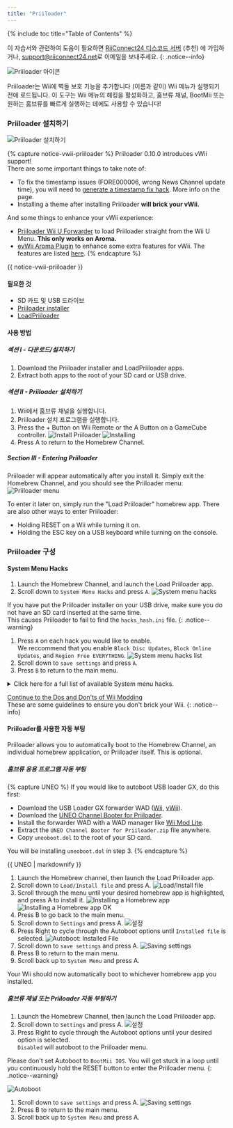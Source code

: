 ```yaml
---
title: "Priiloader"
---
```


{% include toc title="Table of Contents" %}

이 자습서와 관련하여 도움이 필요하면 [RiiConnect24 디스코드 서버](https://discord.gg/rc24) (추천) 에 가입하거나, [support@riiconnect24.net](mailto:support@riiconnect24.net)로 이메일을 보내주세요.
{: .notice--info}

![Priiloader 아이콘](/images/Priiloader/icon.png)

Priiloader는 Wii에 벽돌 보호 기능을 추가합니다 (이름과 같이) Wii 메뉴가 실행되기 전에 로드됩니다. 이 도구는 Wii 메뉴의 해킹을 활성화하고, 홈브류 채널, BootMii 또는 원하는 홈브류를 빠르게 실행하는 데에도 사용할 수 있습니다!

### Priiloader 설치하기

![Priiloader 설치하기](/images/Priiloader/priiloader.jpg)

{% capture notice-vwii-priiloader %}
Priiloader 0.10.0 introduces vWii support! <br> There are some important things to take note of:
- To fix the timestamp issues (FORE000006, wrong News Channel update time), you will need to [generate a timestamp fix hack](https://garyodernichts.github.io/priiloader-patch-gen/). More info on the page.
- Installing a theme after installing Priiloader **will brick your vWii.**

And some things to enhance your vWii experience:
- [Priiloader Wii U Forwarder](https://github.com/DacoTaco/priiloader/releases/download/0.10.0-RC3/PriiloaderWiiUForwarder.wuhb) to load Priiloader straight from the Wii U Menu. **This only works on Aroma.**
- [evWii Aroma Plugin](https://github.com/GaryOderNichts/evwii/releases) to enhance some extra features for vWii. The features are listed [here](https://github.com/GaryOderNichts/evwii#features).
{% endcapture %}

<div class="notice--success" markdown="1">

{{ notice-vwii-priiloader }}
</div>

#### 필요한 것

- SD 카드 및 USB 드라이브
- [Priiloader installer](https://hbb1.oscwii.org/hbb/priiloader/priiloader.zip)
- [LoadPriiloader](https://hbb1.oscwii.org/hbb/LoadPriiloader/LoadPriiloader.zip)

#### 사용 방법

##### 섹션 I - 다운로드/설치하기

1. Download the Priiloader installer and LoadPriiloader apps.
1. Extract both apps to the root of your SD card or USB drive.

##### 섹션 II - Priiloader 설치하기

1. Wii에서 홈브류 채널을 실행합니다.
1. Priiloader 설치 프로그램을 실행합니다.
1. Press the + Button on Wii Remote or the A Button on a GameCube controller. ![Install Priiloader](/images/Priiloader/installer.png) ![Installing](/images/Priiloader/installing.png)
1. Press A to return to the Homebrew Channel.

##### Section III - Entering Priiloader

Priiloader will appear automatically after you install it. Simply exit the Homebrew Channel, and you should see the Priiloader menu: ![Priiloader menu](/images/Priiloader/menu.png)

To enter it later on, simply run the "Load Priiloader" homebrew app. There are also other ways to enter Priiloader:
- Holding RESET on a Wii while turning it on.
- Holding the ESC key on a USB keyboard while turning on the console.

### Priiloader 구성

#### System Menu Hacks

1. Launch the Homebrew Channel, and launch the Load Priiloader app.
1. Scroll down to `System Menu Hacks` and press `A`. ![System menu hacks](/images/Priiloader/menu_hacks.png)

If you have put the Priiloader installer on your USB drive, make sure you do not have an SD card inserted at the same time. <br> This causes Priiloader to fail to find the `hacks_hash.ini` file.
{: .notice--warning}

1. Press `A` on each hack you would like to enable.<br> We reccommend that you enable `Block Disc Updates`, `Block Online Updates`, and `Region Free EVERYTHING`. ![System menu hacks list](/images/Priiloader/system_menu_hacks.png)
1. Scroll down to `save settings` and press `A`.
1. Press `B` to return to the main menu.

<details id="system-menu-hacks-list" class="notice--info" markdown="1">
<summary><a>Click here for a full list of available System menu hacks.</a></summary>

| 핵                                         | 설명                                                                                                                                                                                    |
| ----------------------------------------- | ------------------------------------------------------------------------------------------------------------------------------------------------------------------------------------- |
| Block Disc Updates                        | 게임을 플레이하기 전에 시스템을 강제로 업데이트하도록 하는 일부 게임에 포함된 "Wii 시스템 업데이트" 화면을 제거합니다.                                                                                                                 |
| Block Online Updates                      | Wii 업데이트를 비활성화합니다. 오류 32007과 함께 업데이트가 실패합니다.                                                                                                                                          |
| Auto-Press A at Health Screen             | A 버튼을 자동으로 눌러 "경고 - 건강과 안전을 위하여" 화면을 넘어갈 수 있습니다.                                                                                                                                      |
| Replace Health Screen with Backmenu       | Wii 메뉴로 돌아갈 때 재생되는 애니메이션으로 "경고 - 건강과 안전을 위하여" 화면을 변경합니다.                                                                                                                              |
| Move Disc Channel                         | Wii 메뉴에서 디스크 채널을 어디로든 이동할 수 있습니다. 일반적으로 첫 페이지의 왼쪽 상단에 고정되어 있습니다.                                                                                                                      |
| Wiimmfi Patch v4                          | 디스크 채널에서 실행하는 모든 게임을 Wiimmfi와 함께 사용할 수 있도록 자동으로 패치합니다.                                                                                                                                |
| 480p graphics fix in system menu          | Wii 메뉴에서 480p의 사소한 문제를 수정합니다.                                                                                                                                                         |
| Remove NoCopy Save File Protection        | 일반적으로 허용되지 않는 저장 파일을 데이터 관리에서 SD 카드로 복사할 수 있습니다.                                                                                                                                      |
| Region Free EVERYTHING                    | 다운로드한 응용 프로그램을 포함한 모든 Wii 응용 프로그램의 지역 잠금을 비활성화합니다.                                                                                                                                    |
| ~~No System Menu Sounds AT ALL~~          | ~~Disables all the Wii Menu sound effects.~~ Currently broken.                                                                                                                        |
| No System Menu Background Music           | Wii 메뉴 배경 음악을 비활성화합니다.                                                                                                                                                                |
| Re-Enable Bannerbomb v2                   | 최신 Wii 버전에서 "Bannerbomb" 취약점 공격을 활성화합니다.  홈브류 채널이 이미 설치되어 있는 경우 필요하지 않습니다.                                                                                                            |
| OSReport to UsbGecko(slot B)              | 메모리 카드 슬롯 B에 있는 디버깅 장치로 Wii 메뉴 로그를 전송합니다.                                                                                                                                             |
| OSReport to UsbGecko(GeckoOS,B)           | Gecko OS에서 Wii 메뉴가 실행되는 경우 메모리 카드 슬롯 B에 있는 디버깅 장치로 Wii 메뉴 로그를 전송합니다.                                                                                                                  |
| Force boot into Data Management           | Immediately loads the Wii menu into Data Management.                                                                                                                                  |
| Force Standard Recovery Mode              | Automatically launches the console in recovery mode. Used to launch recovery discs, letting users unbrick their Wii systems.                                                          |
| Remove Diagnostic Disc Check              | Removes a check in the Wii to see if an inserted game matches the title ID of the "Wii Startup Disc".                                                                                 |
| No-Delete HAXX,JODI,DVDX,DISC,DISK,RZDx   | Re-enable channels with these title IDs (originally blocked in system updates due to them being exploits).                                                                            |
| Force Disc Games to run under IOS249      | Make discs use cIOS 249 as the game's IOS. While it cannot allow playing of burned games on its own, it is needed to play burned discs. (Can give you Error 002 on a non-burned game) |
| Remove Deflicker                          | Removes the deflicker filter and makes the Wii Menu appear clearer.                                                                                                                   |
| Block Disc Autoboot                       | This prevents the Wii from instantly launching discs with title IDs starting with 0 or 1 (0x30, 0x31).                                                                                |
| Allow TitleID RAAE, 408x, 410x            | Allows the Wii Menu to read the discs with the title IDs RAAE (Wii Startup Disc), 408x and 410x (Wii Backup Disc)                                                                     |
| Remove IOS16 Disc Error                   | Allows the Wii Menu to launch discs (this is only the Wii Backup Disc) that use IOS16.                                                                                                |
| Mark Network Connection as Tested         | Enables the `Use This Connection` button in the Internet connection settings, regardless of the results of the last connection test.                                                  |
| Always enable WiiConnect24 for vWii       | Enables WiiConnect24 & Standby Connection every time the Wii menu starts. **Requires a reboot after enabling.**                                                                       |
| Create message via Calendar button (vWii) | Clicking on the Calendar button opens the Create Message menu instead of the Calendar, allowing the user to create Memos, send messages to, and register Wii friends.                 |

</details>

[Continue to the Dos and Don'ts of Wii Modding](dosanddonts)<br> These are some guidelines to ensure you don't brick your Wii.
{: .notice--info}


#### Priiloader를 사용한 자동 부팅

Priiloader allows you to automatically boot to the Homebrew Channel, an individual homebrew application, or Priiloader itself. This is optional.

##### 홈브류 응용 프로그램 자동 부팅

{% capture UNEO %}
If you would like to autoboot USB loader GX, do this first:
  * Download the USB Loader GX forwarder WAD ([Wii](https://sourceforge.net/projects/usbloadergx/files/Releases/Forwarders/USB%20Loader%20GX-UNEO_Forwarder_5_1_AHBPROT.wad), [vWii](https://sourceforge.net/projects/usbloadergx/files/Releases/Forwarders/USB%20Loader%20GX-UNEO_Forwarder_5_1_AHBPROT_vWii%20%28Fix%29.wad)).
  * Download the [UNEO Channel Booter for Priiloader](https://sourceforge.net/projects/usbloadergx/files/Releases/Forwarders%20dols/UNEO%20Channel%20Booter%20for%20Priiloader.zip/download).
  * Install the forwarder WAD with a WAD manager like [Wii Mod Lite](wiimodlite).
  * Extract the `UNEO Channel Booter for Priiloader.zip` file anywhere.
  * Copy `uneoboot.dol` to the root of your SD card.

You will be installing `uneoboot.dol` in step 3.
{% endcapture %}

<div class="notice--warning"> {{ UNEO | markdownify }} </div>

1. Launch the Homebrew channel, then launch the Load Priiloader app.
1. Scroll down to `Load/Install file` and press A. ![Load/Install file](/images/Priiloader/menu_install_file.png)
1. Scroll through the menu until your desired homebrew app is highlighted, and press A to install it. ![Installing a Homebrew app](/images/Priiloader/installing_file.png) ![Installing a Homebrew app OK](/images/Priiloader/installing_file_ok.png)
1. Press B to go back to the main menu.
1. Scroll down to `Settings` and press A. ![설정](/images/Priiloader/menu_settings.png)
1. Press Right to cycle through the Autoboot options until `Installed file` is selected. ![Autoboot: Installed File](/images/Priiloader/autoboot_installed_file.png)
1. Scroll down to `save settings` and press A. ![Saving settings](/images/Priiloader/settings_save.png)
1. Press B to return to the main menu.
1. Scroll back up to `System Menu` and press A.

Your Wii should now automatically boot to whichever homebrew app you installed.

##### 홈브류 채널 또는 Priiloader 자동 부팅하기

1. Launch the Homebrew Channel, then launch the Load Priiloader app.
1. Scroll down to `Settings` and press A. ![설정](/images/Priiloader/menu_settings.png)
1. Press Right to cycle through the Autoboot options until your desired option is selected. <br> `Disabled` will autoboot to the Priiloader menu.

Please don't set Autoboot to `BootMii IOS`. You will get stuck in a loop until you continuously hold the RESET button to enter the Priiloader menu.
{: .notice--warning}

   ![Autoboot](/images/Priiloader/autoboot_disabled.png)
1. Scroll down to `save settings` and press A. ![Saving settings](/images/Priiloader/settings_save.png)
1. Press B to return to the main menu.
1. Scroll back up to `System Menu` and press A.


